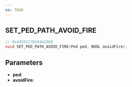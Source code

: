 ```yaml
---
ns: TASK
---
```

## SET_PED_PATH_AVOID_FIRE

```c
// 0x4455517B28441E60
void SET_PED_PATH_AVOID_FIRE(Ped ped, BOOL avoidFire);
```

## Parameters
* **ped**:
* **avoidFire**:
